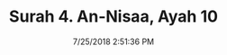 ---
title       : "Surah 4. An-Nisaa, Ayah 10"
date        : 7/25/2018 2:51:36 PM
draft       : false
type        : "quran"
layout      : "compare"
BookCode    : "CMP"
SurahNumber : "4"
AyahNumber  : "10"
TotalAyah   : "176"
---
